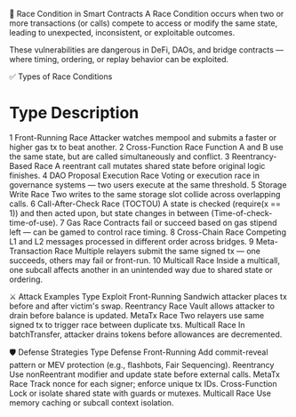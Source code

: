 🏁 Race Condition in Smart Contracts
A Race Condition occurs when two or more transactions (or calls) compete to access or modify the same state, leading to unexpected, inconsistent, or exploitable outcomes.

These vulnerabilities are dangerous in DeFi, DAOs, and bridge contracts — where timing, ordering, or replay behavior can be exploited.

✅ Types of Race Conditions
#	Type	Description
1	Front-Running Race	Attacker watches mempool and submits a faster or higher gas tx to beat another.
2	Cross-Function Race	Function A and B use the same state, but are called simultaneously and conflict.
3	Reentrancy-Based Race	A reentrant call mutates shared state before original logic finishes.
4	DAO Proposal Execution Race	Voting or execution race in governance systems — two users execute at the same threshold.
5	Storage Write Race	Two writes to the same storage slot collide across overlapping calls.
6	Call-After-Check Race (TOCTOU)	A state is checked (require(x == 1)) and then acted upon, but state changes in between (Time-of-check-time-of-use).
7	Gas Race	Contracts fail or succeed based on gas stipend left — can be gamed to control race timing.
8	Cross-Chain Race	Competing L1 and L2 messages processed in different order across bridges.
9	Meta-Transaction Race	Multiple relayers submit the same signed tx — one succeeds, others may fail or front-run.
10	Multicall Race	Inside a multicall, one subcall affects another in an unintended way due to shared state or ordering.

⚔️ Attack Examples
Type	Exploit
Front-Running	Sandwich attacker places tx before and after victim's swap.
Reentrancy Race	Vault allows attacker to drain before balance is updated.
MetaTx Race	Two relayers use same signed tx to trigger race between duplicate txs.
Multicall Race	In batchTransfer, attacker drains tokens before allowances are decremented.

🛡️ Defense Strategies
Type	Defense
Front-Running	Add commit-reveal pattern or MEV protection (e.g., flashbots, Fair Sequencing).
Reentrancy	Use nonReentrant modifier and update state before external calls.
MetaTx Race	Track nonce for each signer; enforce unique tx IDs.
Cross-Function	Lock or isolate shared state with guards or mutexes.
Multicall Race	Use memory caching or subcall context isolation.